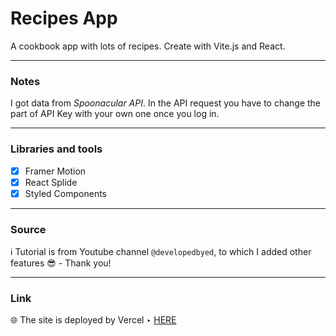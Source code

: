# Recipes App
A cookbook app with lots of recipes. Create with Vite.js and React.

---
### Notes
I got data from _Spoonacular API_. In the API request you have to change the part of API Key with your own one once you log in.

---
### Libraries and tools
- [x] Framer Motion
- [x] React Splide
- [x] Styled Components

---
### Source
:information_source: Tutorial is from Youtube channel ```@developedbyed```, to which I added other features :sunglasses: - Thank you!
 
---
### Link
:globe_with_meridians: The site is deployed by Vercel ‣ [HERE](https://recipes-app-hazel-zeta.vercel.app/)

